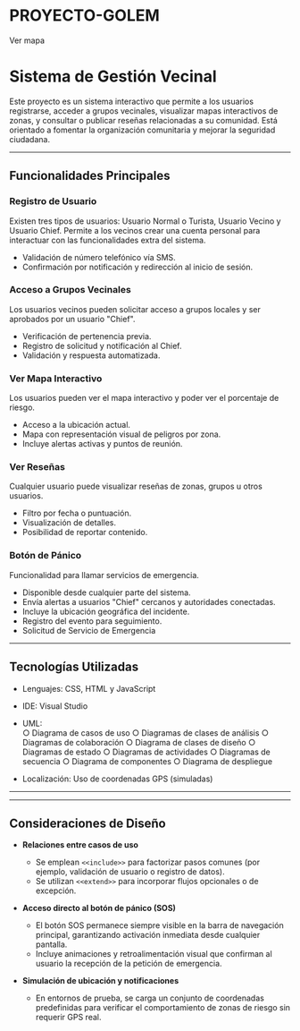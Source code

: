 # PROYECTO-GOLEM
Ver mapa
# Sistema de Gestión Vecinal

Este proyecto es un sistema interactivo que permite a los usuarios registrarse, acceder a grupos vecinales, visualizar mapas interactivos de zonas, y consultar o publicar reseñas relacionadas a su comunidad. Está orientado a fomentar la organización comunitaria y mejorar la seguridad ciudadana.

---

## Funcionalidades Principales
###  Registro de Usuario
Existen tres tipos de usuarios: Usuario Normal o Turista, Usuario Vecino y Usuario Chief.
Permite a los vecinos crear una cuenta personal para interactuar con las funcionalidades extra del sistema.

- Validación de número telefónico vía SMS.
- Confirmación por notificación y redirección al inicio de sesión.

###  Acceso a Grupos Vecinales
Los usuarios vecinos pueden solicitar acceso a grupos locales y ser aprobados por un usuario "Chief".

- Verificación de pertenencia previa.
- Registro de solicitud y notificación al Chief.
- Validación y respuesta automatizada.

###  Ver Mapa Interactivo
Los usuarios pueden ver el mapa interactivo y poder ver el porcentaje de riesgo.

- Acceso a la ubicación actual.
- Mapa con representación visual de peligros por zona.
- Incluye alertas activas y puntos de reunión.

###  Ver Reseñas
Cualquier usuario puede visualizar reseñas de zonas, grupos u otros usuarios.

- Filtro por fecha o puntuación.
- Visualización de detalles.
- Posibilidad de reportar contenido.

###  Botón de Pánico
Funcionalidad para llamar servicios de emergencia.

- Disponible desde cualquier parte del sistema.
- Envía alertas a usuarios "Chief" cercanos y autoridades conectadas.
- Incluye la ubicación geográfica del incidente.
- Registro del evento para seguimiento.
- Solicitud de Servicio de Emergencia
---
## Tecnologías Utilizadas

- Lenguajes: CSS, HTML y JavaScript
- IDE: Visual Studio
- UML:    
    ○ Diagrama de casos de uso
    ○ Diagramas de clases de análisis
    ○ Diagramas de colaboración
    ○ Diagrama de clases de diseño
    ○ Diagramas de estado
    ○ Diagramas de actividades
    ○ Diagramas de secuencia
    ○ Diagrama de componentes
    ○ Diagrama de despliegue

- Localización: Uso de coordenadas GPS (simuladas)
---

---
##  Consideraciones de Diseño

- **Relaciones entre casos de uso**  
  - Se emplean `<<include>>` para factorizar pasos comunes (por ejemplo, validación de usuario o registro de datos).  
  - Se utilizan `<<extend>>` para incorporar flujos opcionales o de excepción.

- **Acceso directo al botón de pánico (SOS)**  
  - El botón SOS permanece siempre visible en la barra de navegación principal, garantizando activación inmediata desde cualquier pantalla.  
  - Incluye animaciones y retroalimentación visual que confirman al usuario la recepción de la petición de emergencia.

- **Simulación de ubicación y notificaciones**  
  - En entornos de prueba, se carga un conjunto de coordenadas predefinidas para verificar el comportamiento de zonas de riesgo sin requerir GPS real. 
   
